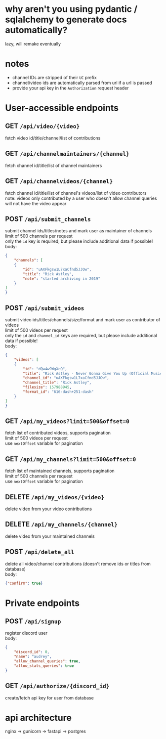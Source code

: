# why aren't you using pydantic / sqlalchemy to generate docs automatically?  
lazy, will remake eventually  

# notes
* channel IDs are stripped of their `UC` prefix
* channel/video ids are automatically parsed from url if a url is passed
* provide your api key in the `Authorization` request header

# User-accessible endpoints  

## GET `/api/video/{video}`  
fetch video id/title/channel/list of contributions  

## GET `/api/channelmaintainers/{channel}`  
fetch channel id/title/list of channel maintainers  

## GET `/api/channelvideos/{channel}`
fetch channel id/title/list of channel's videos/list of video contributors  
note: videos only contributed by a user who doesn't allow channel queries will not have the video appear  

## POST `/api/submit_channels`  
submit channel ids/titles/notes and mark user as maintainer of channels  
limit of 500 channels per request  
only the `id` key is required, but please include additional data if possible!  
body:  
```json
{
	"channels": [
	{
		"id": "uAXFkgsw1L7xaCfnd5JJOw",
		"title": "Rick Astley",
		"note": "started archiving in 2019"
	}
]
}
```

## POST `/api/submit_videos`  
submit video ids/titles/channels/size/format and mark user as contributor of videos  
limit of 500 videos per request  
only the `id` and `channel_id` keys are required, but please include additional data if possible!  
body:  
```json
{
	"videos": [
	{
		"id": "dQw4w9WgXcQ",
		"title": "Rick Astley - Never Gonna Give You Up (Official Music Video)",
		"channel_id": "uAXFkgsw1L7xaCfnd5JJOw",
		"channel_title": "Rick Astley",
		"filesize": 157988945,
		"format_id": "616-dash+251-dash"
	}
]
}
```

## GET `/api/my_videos?limit=500&offset=0`
fetch list of contributed videos, supports pagination  
limit of 500 videos per request  
use `nextOffset` variable for pagination  

## GET `/api/my_channels?limit=500&offset=0`
fetch list of maintained channels, supports pagination  
limit of 500 channels per request  
use `nextOffset` variable for pagination  

## DELETE `/api/my_videos/{video}`
delete video from your video contributions  

## DELETE `/api/my_channels/{channel}`
delete video from your maintained channels  

## POST `/api/delete_all`
delete all video/channel contributions (doesn't remove ids or titles from database)  
body:  
```json
{"confirm": true}
```

# Private endpoints

## POST `/api/signup`
register discord user  
body:  
```json
{
	"discord_id": 0,
	"name": "audrey",
	"allow_channel_queries": true,
	"allow_stats_queries": true
}
```

## GET `/api/authorize/{discord_id}`
create/fetch api key for user from database  

# api architecture
nginx -> gunicorn -> fastapi -> postgres
